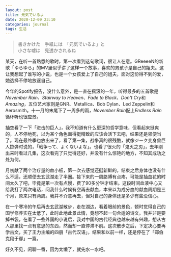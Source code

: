 ```yaml
---
layout: post
title: 元気でいるよ
date: 2020-12-09 23:10
categories: journal
tags: 生活
---
```


> 書きかけた　手紙には　「元気でいるよ」と  
> 小さな嘘は　見透かされるね

某天，在听一首熟悉的歌时，第一次看到这句歌词，很让人在意。GReeeeN的新歌「ゆらゆら」的MV里似乎讲了这样一个故事，喜欢的男孩子是自己的姐夫。这让我想起了谁写的小说，也是一个女孩爱上了自己的姐夫，面对这份得不到的爱，她选择不停地放逐自己。

今年的Spotify报告，没什么意外，是一直在摇滚的一年，听得最多的五首歌是*November Rain*、*Stairway to Heaven*、*Fade to Black*、*Don't Cry*和*Amazing*，五位艺术家则是GNR、Metallica、Bob Dylan、Led Zeppelin和Aerosmith。十一月的末尾下了一周多的雨，*November Rain*配上*Endless Rain*循环听也很应景。

抽空看了一下「进击的巨人」，我不知道有什么更深的哲学意味，但看起来挺爽的，人不停地死，以为某个角色画得挺精致的应该会活下去吧，结果还是领便当了。现在最终季也放出来了，看了第一集，战争真的很残酷，就像ジーク变身兽巨人掷弹时说的，「戦争って、よくないよな」。也看了很火的「鬼灭之刃」，去年刚出来时看过几集，这次看完了只觉得还好，并没有什么惊艳的地方，不知其成功之处为何。

月初献了两个治疗量的血小板，第一次去感觉还挺新鲜的，结束之后身体也没有什么不适，还顺便去玄武湖走了半圈。接下来的一周胳膊有点疼，可能是抽血花的时间太久了吧，毕竟是第一次有点慢，费了90多分钟才结束。这段时间血液中心又给我打了两次电话，问我什么时候有空再去献血，本来以为成分血的献血周期是三个月，原来只有两周。我并不介意再去，但对自己的身体还是多少有些没信心。

在一个寒冷的午后再去玄武湖散步，走在湖边，看着眼前的景色，顿时觉得自己的国学修养实在太低了，此时此地此景此情，竟想不起一句合适的诗文。我并非是要掉书袋，在看了一些外国的小说后，我对中国的古代经典也越来越有兴趣，想从古人那里找一点有意思的东西，然而却一直停滞不前。这次散步之后，下定决心要再学古文，买了王力主编的四册「古代汉语」，结果和以前一样，还是停在了「郑伯克段于鄢」一篇。

好久不见，闲聊一番，因为太懒了，就先水一水吧。